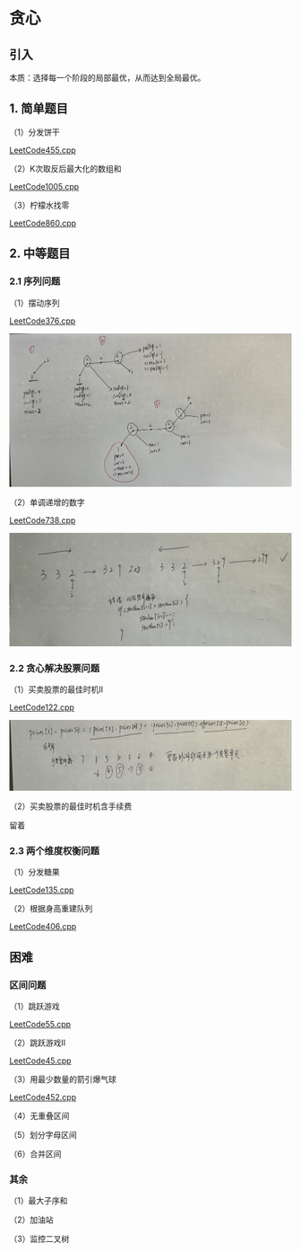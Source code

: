 # 贪心

## 引入

本质：选择每一个阶段的局部最优，从而达到全局最优。

## 1. 简单题目

（1）分发饼干

[LeetCode455.cpp](https://github.com/niu0217/Documents/blob/main/Algorithm/Greedy/LeetCode455.cpp)

（2）K次取反后最大化的数组和

[LeetCode1005.cpp](https://github.com/niu0217/Documents/blob/main/Algorithm/Greedy/LeetCode1005.cpp)

（3）柠檬水找零

[LeetCode860.cpp](https://github.com/niu0217/Documents/blob/main/Algorithm/Greedy/LeetCode860.cpp)

## 2. 中等题目

### 2.1 序列问题

（1）摆动序列

[LeetCode376.cpp](https://github.com/niu0217/Documents/blob/main/Algorithm/Greedy/LeetCode376.cpp)

![IMG_2291](Readme.assets/IMG_2291.jpg) 

（2）单调递增的数字

[LeetCode738.cpp](https://github.com/niu0217/Documents/blob/main/Algorithm/Greedy/LeetCode738.cpp)

![IMG_2292](Readme.assets/IMG_2292.jpg) 

### 2.2 贪心解决股票问题

（1）买卖股票的最佳时机II

[LeetCode122.cpp](https://github.com/niu0217/Documents/blob/main/Algorithm/Greedy/LeetCode122.cpp)

![IMG_2293](Readme.assets/IMG_2293.jpg) 

（2）买卖股票的最佳时机含手续费

留着

### 2.3 两个维度权衡问题

（1）分发糖果

[LeetCode135.cpp](https://github.com/niu0217/Documents/blob/main/Algorithm/Greedy/LeetCode135.cpp)

（2）根据身高重建队列

[LeetCode406.cpp](https://github.com/niu0217/Documents/blob/main/Algorithm/Greedy/LeetCode406.cpp)

## 困难

### 区间问题

（1）跳跃游戏

[LeetCode55.cpp](https://github.com/niu0217/Documents/blob/main/Algorithm/Greedy/LeetCode55.cpp)

（2）跳跃游戏II

[LeetCode45.cpp](https://github.com/niu0217/Documents/blob/main/Algorithm/Greedy/LeetCode45.cpp)

（3）用最少数量的箭引爆气球

[LeetCode452.cpp](https://github.com/niu0217/Documents/blob/main/Algorithm/Greedy/LeetCode452.cpp)

（4）无重叠区间

（5）划分字母区间

（6）合并区间

### 其余

（1）最大子序和

（2）加油站

（3）监控二叉树